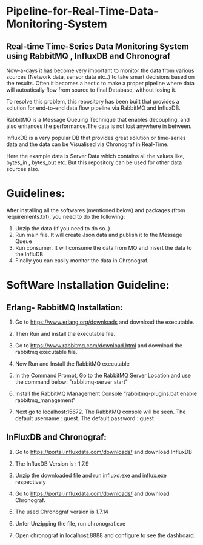 # Pipeline-for-Real-Time-Data-Monitoring-System
## Real-time Time-Series Data Monitoring System using RabbitMQ , InfluxDB and Chronograf


Now-a-days it has become very important to monitor the data from various sources (Network data, sensor data etc..) to take smart decisions based on the results. Often it becomes a hectic to make a proper pipeline where data will autoatically flow from source to final Database, without losing it.

To resolve this problem, this repository has been built that provides a solution for end-to-end data flow pipeline via RabbitMQ and InfluxDB. 

RabbitMQ is a Message Queuing Technique that enables decoupling, and also enhances the performance.The data is not lost anywhere in between.

InfluxDB is a very popular DB that provides great solution or time-series data and the data can be Visualised via Chronograf in Real-Time.

Here the example data is Server Data which contains all the values like, bytes_in , bytes_out etc. But this repository can be used for other data sources also.

# Guidelines:
After installing all the softwares (mentioned below) and packages (from requirements.txt), you need to do the following:
1) Unzip the data (If you need to do so..)
2) Run main file. It will create Json data and publish it to the Message Queue
3) Run consumer. It will consume the data from MQ and insert the data to the InfluDB
4) Finally you can easily monitor the data in Chronograf.


# SoftWare Installation Guideline:

Erlang- RabbitMQ Installation: 
-------------------------------


1) Go to https://www.erlang.org/downloads and download the executable.

2) Then Run and install the executable file.

3) Go to https://www.rabbitmq.com/download.html and download the rabbitmq executable file.

4) Now Run and Install the RabbitMQ executable

5) In the Command Prompt, Go to the RabbitMQ Server Location and use the command below:
   "rabbitmq-server start"

6) Install the RabbitMQ Management Console
   "rabbitmq-plugins.bat enable rabbitmq_management"

7) Next go to localhost:15672. The RabbitMQ console will be seen. 
   The default username : guest.
   The default password : guest


InFluxDB and Chronograf:
-------------------------

1) Go to https://portal.influxdata.com/downloads/ and download InfluxDB

2) The InfluxDB Version is : 1.7.9

3) Unzip the downloaded file and run influxd.exe and influx.exe respectively

4) Go to https://portal.influxdata.com/downloads/ and download Chronograf.

5) The used Chronograf version is 1.7.14

6) Unfer Unzipping the file, run chronograf.exe

7) Open chronograf in localhost:8888 and configure to see the dashboard. 


